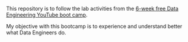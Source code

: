 This repository is to follow the lab activities from the [6-week free Data Engineering YouTube boot camp](https://youtu.be/myhe0LXpCeo). 

My objective with this bootcamp is to experience and understand better what Data Engineers do.

